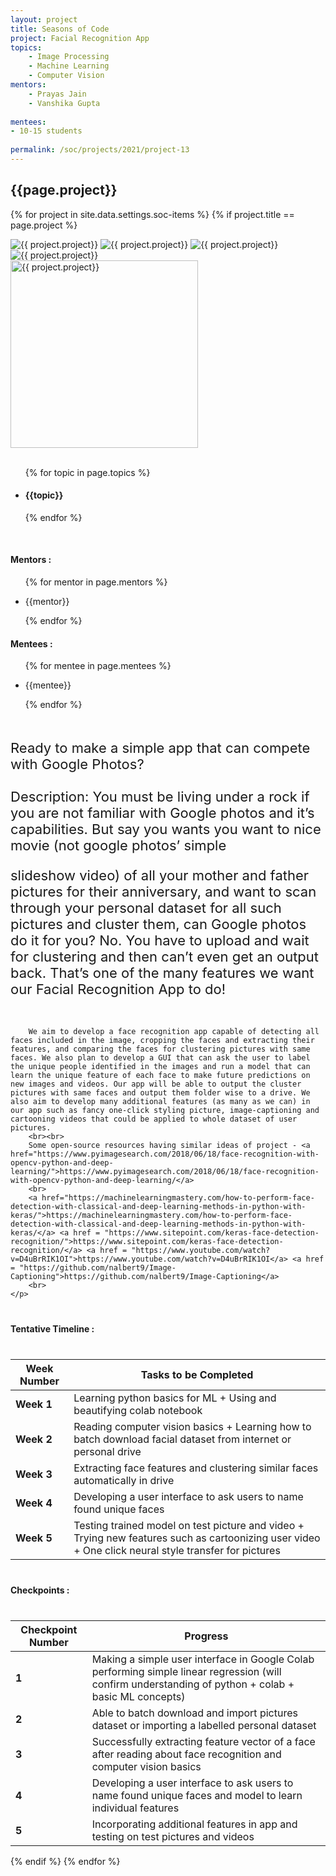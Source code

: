 ```yaml
---
layout: project
title: Seasons of Code
project: Facial Recognition App
topics:
    - Image Processing 
    - Machine Learning
    - Computer Vision
mentors:
    - Prayas Jain
    - Vanshika Gupta     
    
mentees:
- 10-15 students   
    
permalink: /soc/projects/2021/project-13
---
```


<h2 class="display1 m-3 p-3 text-center">{{page.project}}</h2>

{% for project in site.data.settings.soc-items %}
{% if project.title == page.project %}
<div class ="img-soc d-block"> 
    <img src="{{ site.baseurl }}/{{ project.image }}" alt="{{ project.project}}" class="image-1">
    <img src="{{ site.baseurl }}/{{ project.image }}" alt="{{ project.project}}" class="image-2">
    <img src="{{ site.baseurl }}/{{ project.image }}" alt="{{ project.project}}" class="image-3">
    <img src="{{ site.baseurl }}/{{ project.image }}" alt="{{ project.project}}" class="image-4">
</div>
<div class = "mobile-img-soc">
  <img src="{{ site.baseurl }}/{{ project.image }}"  width = "300" height="300" alt="{{ project.project}}" class="border rounded">
  </div>
<div>
    <br>
    <ul>
        {% for topic in page.topics %}
        <li><h4 class="text-primary text-center">{{topic}}</h4></li>
        {% endfor %}
    </ul>
    <br>
    <h4 class="display3  ">Mentors :</h4> 
    <ul>
        {% for mentor in page.mentors %}
        <li><p class="lead">{{mentor}}</p></li>
        {% endfor %}
    </ul>
    <h4 class="display3  ">Mentees :</h4> 
    <ul>
        {% for mentee in page.mentees %}
        <li><p class="lead">{{mentee}}</p></li>
        {% endfor %}
    </ul>
</div>
<div>
    <p class="display3 project-desc" style = "font-size:22px;" >
        <br>
        Ready to make a simple app that can compete with Google Photos?
        <br><br>
        Description: You must be living under a rock if you are not familiar with Google photos and it’s capabilities. But say you wants you want to nice movie (not google photos’ simple 
        </p>
        <p class="display3" style = "font-size:22px;" >
        slideshow video) of all your mother and father pictures for their anniversary, and want to scan through your personal dataset for all such pictures and cluster them, can Google photos do it for you? No. You have to upload and wait for clustering and then can’t even get an output back. That’s one of the many features we want our Facial Recognition App to do!
        <br><br>
        
        We aim to develop a face recognition app capable of detecting all faces included in the image, cropping the faces and extracting their features, and comparing the faces for clustering pictures with same faces. We also plan to develop a GUI that can ask the user to label the unique people identified in the images and run a model that can learn the unique feature of each face to make future predictions on new images and videos. Our app will be able to output the cluster pictures with same faces and output them folder wise to a drive. We also aim to develop many additional features (as many as we can) in our app such as fancy one-click styling picture, image-captioning and cartooning videos that could be applied to whole dataset of user pictures.
        <br><br>
        Some open-source resources having similar ideas of project - <a href="https://www.pyimagesearch.com/2018/06/18/face-recognition-with-opencv-python-and-deep-learning/">https://www.pyimagesearch.com/2018/06/18/face-recognition-with-opencv-python-and-deep-learning/</a> 
        <br>
        <a href="https://machinelearningmastery.com/how-to-perform-face-detection-with-classical-and-deep-learning-methods-in-python-with-keras/">https://machinelearningmastery.com/how-to-perform-face-detection-with-classical-and-deep-learning-methods-in-python-with-keras/</a> <a href = "https://www.sitepoint.com/keras-face-detection-recognition/">https://www.sitepoint.com/keras-face-detection-recognition/</a> <a href = "https://www.youtube.com/watch?v=D4uBrRIK1OI">https://www.youtube.com/watch?v=D4uBrRIK1OI</a> <a href = "https://github.com/nalbert9/Image-Captioning">https://github.com/nalbert9/Image-Captioning</a>
        <br>
    </p>
</div>
<div class ="d-flex">
<div>
    <h4 class="display3" style="margin:40px 0px 40px 0px;">Tentative Timeline :</h4>
    <table class="table table-striped">
  <thead>
    <tr>
      <th>Week Number</th>
      <th>Tasks to be Completed</th>
    </tr>
  </thead>
  <tbody>
    <tr>
      <td><strong>Week 1</strong></td>
      <td>Learning python basics for ML + Using and beautifying colab notebook</td>
    </tr>
    <tr>
      <td><strong>Week 2</strong></td>
      <td>Reading computer vision basics + Learning how to batch download facial dataset from internet or personal drive</td>
    </tr>
    <tr>
      <td><strong>Week 3</strong></td>
      <td>Extracting face features and clustering similar faces automatically in drive</td>
    </tr>
    <tr>
      <td><strong>Week 4</strong></td>
      <td>Developing a user interface to ask users to name found unique faces</td>
    </tr>
    <tr>
      <td><strong>Week 5</strong></td>
      <td>Testing trained model on test picture and video + Trying new features such as cartoonizing user video + One click neural style transfer for pictures</td>
    </tr>
  </tbody>
</table>
</div>
<div>
    <h4 class="display3" style="margin:40px 0px 40px 0px;">Checkpoints :</h4>
    <table class="table table-striped">
  <thead>
    <tr>
      <th>Checkpoint Number</th>
      <th>Progress</th>
    </tr>
  </thead>
  <tbody>
    <tr>
      <td><strong>1</strong></td>
      <td>Making a simple user interface in Google Colab performing simple linear regression (will confirm understanding of python + colab + basic ML concepts)</td>
    </tr>
    <tr>
      <td><strong>2</strong></td>
      <td>Able to batch download and import pictures dataset or importing a labelled personal dataset</td>
    </tr>
    <tr>
      <td><strong>3</strong></td>
      <td>Successfully extracting feature vector of a face after reading about face recognition and computer vision basics</td>
    </tr>
    <tr>
      <td><strong>4</strong></td>
      <td>Developing a user interface to ask users to name found unique faces and model to learn individual features</td>
    </tr>
    <tr>
      <td><strong>5</strong></td>
      <td>Incorporating additional features in app and testing on test pictures and videos</td>
    </tr>
  </tbody>
</table>
</div>
</div>
{% endif %}
{% endfor %}
